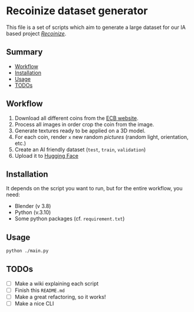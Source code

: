 <!-- omit in toc -->
# Recoinize dataset generator

This file is a set of scripts which aim to generate a large dataset for
our IA based project *[Recoinize](https://github.com/photonsquid/Recoinize)*.

<!-- omit in toc -->
## Summary

- [Workflow](#workflow)
- [Installation](#installation)
- [Usage](#usage)
- [TODOs](#todos)

## Workflow

1. Download all different coins from the [ECB website](https://www.ecb.europa.eu/euro/coins/html/index.en.html).
2. Process all images in order crop the coin from the image.
3. Generate textures ready to be applied on a 3D model.
4. For each coin, render `x` new random *pictures* (random light, orientation, etc.)
5. Create an AI friendly dataset (`test`, `train`, `validation`)
6. Upload it to [Hugging Face](https://huggingface.co/datasets/photonsquid/coins-euro)

## Installation

It depends on the script you want to run, but for the entire workflow, you need:

- Blender (v 3.8)
- Python (v.3.10)
- Some python packages (cf. `requirement.txt`)

## Usage

```bash
python ./main.py
```

## TODOs

- [ ] Make a wiki explaining each script
- [ ] Finish this `README.md`
- [ ] Make a great refactoring, so it works!
- [ ] Make a nice CLI
